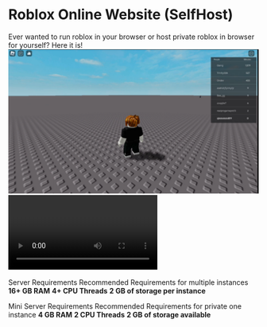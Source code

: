 # Roblox Online Website (SelfHost)
Ever wanted to run roblox in your browser or host private roblox in browser for yourself?
Here it is!
![Preview](preview.png)
![Video Preciew](2024-08-31_18-19-01.mp4)

Server Requirements
Recommended Requirements for multiple instances
**16+ GB RAM**
**4+ CPU Threads**
**2 GB of storage per instance**

Mini Server Requirements
Recommended Requirements for private one instance
**4 GB RAM**
**2 CPU Threads**
**2 GB of storage available**

